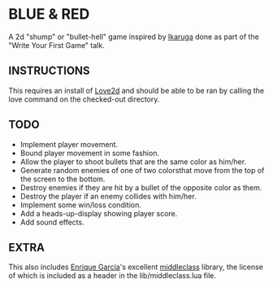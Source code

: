 BLUE & RED
==========

A 2d "shump" or "bullet-hell" game inspired by [Ikaruga](http://en.wikipedia.org/wiki/Ikaruga) done as part of the "Write Your First Game" talk.


INSTRUCTIONS
------------
This requires an install of [Love2d](https://love2d.org/) and should be able to be ran by calling the love command on the checked-out directory.


TODO
----

+ Implement player movement.
+ Bound player movement in some fashion.
+ Allow the player to shoot bullets that are the same color as him/her.
+ Generate random enemies of one of two colorsthat move from the top of the screen to the bottom.
+ Destroy enemies if they are hit by a bullet of the opposite color as them.
+ Destroy the player if an enemy collides with him/her.
+ Implement some win/loss condition.
+ Add a heads-up-display showing player score.
+ Add sound effects.


EXTRA
-----
This also includes [Enrique García](https://github.com/kikito)'s excellent [middleclass](https://github.com/kikito/middleclass) library, the license of which is included as a header in the lib/middleclass.lua file.
